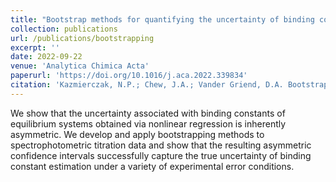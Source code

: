 ```yaml
---
title: "Bootstrap methods for quantifying the uncertainty of binding constants in the hard modeling of spectrophotometric titration data"
collection: publications
url: /publications/bootstrapping
excerpt: ''
date: 2022-09-22
venue: 'Analytica Chimica Acta'
paperurl: 'https://doi.org/10.1016/j.aca.2022.339834'
citation: 'Kazmierczak, N.P.; Chew, J.A.; Vander Griend, D.A. Bootstrap methods for quantifying the uncertainty of binding constants in the hard modeling of spectrophotometric titration data. Analytica Chimica Acta, 2022, 1227:339834.'
---
```

We show that the uncertainty associated with binding constants of equilibrium systems obtained via nonlinear regression is inherently asymmetric. We develop and apply bootstrapping methods to spectrophotometric titration data and show that the resulting asymmetric confidence intervals successfully capture the true uncertainty of binding constant estimation under a variety of experimental error conditions.

<!-- [See paper here](https://analyticalsciencejournals.onlinelibrary.wiley.com/doi/full/10.1002/cem.3119) -->

<!-- Citation: Kazmierczak, N.P.; Chew, J.A.; Michmerhuizen, A.R.; Kim, S.E.; Drees, Z.D.; Rylaarsdam, A.; Thong, T.; Van Laar, L.; Vander Griend, D.A. Sensitivity Limits for Determining 1:1 Binding Constants from Spectrophotometric Titrations via Global Analysis. Journal of Chemometrics, 2019, 33:e3119. -->
